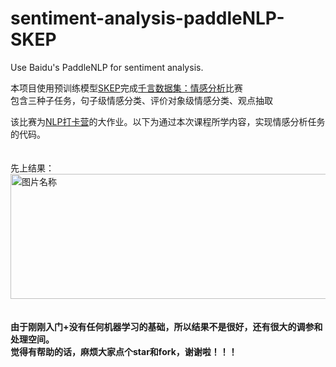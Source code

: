 # sentiment-analysis-paddleNLP-SKEP
Use Baidu's PaddleNLP for sentiment analysis. 

本项目使用预训练模型[SKEP](https://github.com/PaddlePaddle/PaddleNLP/tree/develop/paddlenlp/transformers/skep)完成[千言数据集：情感分析](https://aistudio.baidu.com/aistudio/competition/detail/50)比赛  
包含三种子任务，句子级情感分类、评价对象级情感分类、观点抽取  

该比赛为[NLP打卡营](https://aistudio.baidu.com/aistudio/course/introduce/24177)的大作业。以下为通过本次课程所学内容，实现情感分析任务的代码。  
<br>
<br>
先上结果：  
<img src="https://ai-studio-static-online.cdn.bcebos.com/f794a990ab54456e91d88141c6d6501b392ff162fa5f4e2089eca11b56974cf8" width = "900" height = "200" alt="图片名称" align=center />
<br>
<br>  
**由于刚刚入门+没有任何机器学习的基础，所以结果不是很好，还有很大的调参和处理空间。  
觉得有帮助的话，麻烦大家点个star和fork，谢谢啦！！！**  
